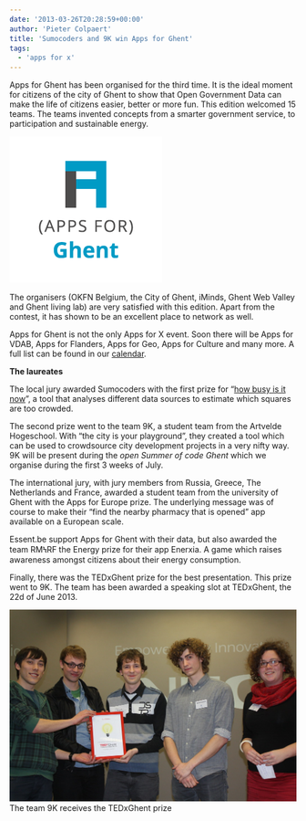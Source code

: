 ```yaml
---
date: '2013-03-26T20:28:59+00:00'
author: 'Pieter Colpaert'
title: 'Sumocoders and 9K win Apps for Ghent'
tags:
  - 'apps for x'
---
```


Apps for Ghent has been organised for the third time. It is the ideal moment for citizens of the city of Ghent to show that Open Government Data can make the life of citizens easier, better or more fun. This edition welcomed 15 teams. The teams invented concepts from a smarter government service, to participation and sustainable energy.

![logo_screen_square_bgTransparent](logo_screen_square_bgTransparent.png)

The organisers (OKFN Belgium, the City of Ghent, iMinds, Ghent Web Valley and Ghent living lab) are very satisfied with this edition. Apart from the contest, it has shown to be an excellent place to network as well.

Apps for Ghent is not the only Apps for X event. Soon there will be Apps for VDAB, Apps for Flanders, Apps for Geo, Apps for Culture and many more. A full list can be found in our [calendar](http://okfn.be/calendar/ 'Calendar').

**The laureates**

The local jury awarded Sumocoders with the first prize for “[how busy is it now](http://hoedrukist.nu/)”, a tool that analyses different data sources to estimate which squares are too crowded.

The second prize went to the team 9K, a student team from the Artvelde Hogeschool. With “the city is your playground”, they created a tool which can be used to crowdsource city development projects in a very nifty way. 9K will be present during the _open Summer of code Ghent_ which we organise during the first 3 weeks of July.

The international jury, with jury members from Russia, Greece, The Netherlands and France, awarded a student team from the university of Ghent with the Apps for Europe prize. The underlying message was of course to make their “find the nearby pharmacy that is opened” app available on a European scale.

Essent.be support Apps for Ghent with their data, but also awarded the team RMϞRF the Energy prize for their app Enerxia. A game which raises awareness amongst citizens about their energy consumption.

Finally, there was the TEDxGhent prize for the best presentation. This prize went to 9K. The team has been awarded a speaking slot at TEDxGhent, the 22d of June 2013.

![](8592827782_0a0435721c_b.jpg)The team 9K receives the TEDxGhent prize
